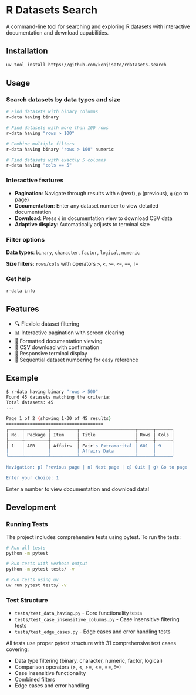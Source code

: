 # R Datasets Search

A command-line tool for searching and exploring R datasets with interactive documentation and download capabilities.

## Installation

```bash
uv tool install https://github.com/kenjisato/rdatasets-search
```

## Usage

### Search datasets by data types and size

```bash
# Find datasets with binary columns
r-data having binary

# Find datasets with more than 100 rows
r-data having "rows > 100"

# Combine multiple filters
r-data having binary "rows > 100" numeric

# Find datasets with exactly 5 columns
r-data having "cols == 5"
```

### Interactive features

- **Pagination**: Navigate through results with `n` (next), `p` (previous), `g` (go to page)
- **Documentation**: Enter any dataset number to view detailed documentation
- **Download**: Press `d` in documentation view to download CSV data
- **Adaptive display**: Automatically adjusts to terminal size

### Filter options

**Data types**: `binary`, `character`, `factor`, `logical`, `numeric`

**Size filters**: `rows/cols` with operators `>`, `<`, `>=`, `<=`, `==`, `!=`

### Get help

```bash
r-data info
```

## Features

- 🔍 Flexible dataset filtering
- 📊 Interactive pagination with screen clearing
- 📖 Formatted documentation viewing
- 💾 CSV download with confirmation
- 📱 Responsive terminal display
- 🎯 Sequential dataset numbering for easy reference

## Example

```bash
$ r-data having binary "rows > 500"
Found 45 datasets matching the criteria:
Total datasets: 45
...

Page 1 of 2 (showing 1-30 of 45 results)
=====================================
┌─────┬─────────┬──────────┬─────────────────────┬──────┬──────┐
│ No. │ Package │ Item     │ Title               │ Rows │ Cols │
├─────┼─────────┼──────────┼─────────────────────┼──────┼──────┤
│ 1   │ AER     │ Affairs  │ Fair's Extramarital │ 601  │ 9    │
│     │         │          │ Affairs Data        │      │      │
└─────┴─────────┴──────────┴─────────────────────┴──────┴──────┘

Navigation: p) Previous page | n) Next page | q) Quit | g) Go to page | NUMBER) Show documentation

Enter your choice: 1
```

Enter a number to view documentation and download data!

## Development

### Running Tests

The project includes comprehensive tests using pytest. To run the tests:

```bash
# Run all tests
python -m pytest

# Run tests with verbose output
python -m pytest tests/ -v

# Run tests using uv
uv run pytest tests/ -v
```

### Test Structure

- `tests/test_data_having.py` - Core functionality tests
- `tests/test_case_insensitive_columns.py` - Case insensitive filtering tests  
- `tests/test_edge_cases.py` - Edge cases and error handling tests

All tests use proper pytest structure with 31 comprehensive test cases covering:
- Data type filtering (binary, character, numeric, factor, logical)
- Comparison operators (>, <, >=, <=, ==, !=)
- Case insensitive functionality
- Combined filters
- Edge cases and error handling
